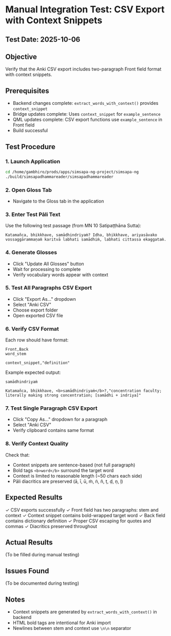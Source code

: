 # Manual Integration Test: CSV Export with Context Snippets

## Test Date: 2025-10-06

## Objective
Verify that the Anki CSV export includes two-paragraph Front field format with context snippets.

## Prerequisites
- Backend changes complete: `extract_words_with_context()` provides `context_snippet`
- Bridge updates complete: Uses `context_snippet` for `example_sentence`
- QML updates complete: CSV export functions use `example_sentence` in Front field
- Build successful

## Test Procedure

### 1. Launch Application
```bash
cd /home/gambhiro/prods/apps/simsapa-ng-project/simsapa-ng
./build/simsapadhammareader/simsapadhammareader
```

### 2. Open Gloss Tab
- Navigate to the Gloss tab in the application

### 3. Enter Test Pāli Text
Use the following test passage (from MN 10 Satipaṭṭhāna Sutta):

```
Katamañca, bhikkhave, samādhindriyaṁ? Idha, bhikkhave, ariyasāvako vossaggārammaṇaṁ karitvā labhati samādhiṁ, labhati cittassa ekaggataṁ.
```

### 4. Generate Glosses
- Click "Update All Glosses" button
- Wait for processing to complete
- Verify vocabulary words appear with context

### 5. Test All Paragraphs CSV Export
- Click "Export As..." dropdown
- Select "Anki CSV"
- Choose export folder
- Open exported CSV file

### 6. Verify CSV Format
Each row should have format:
```
Front,Back
word_stem

context_snippet,"definition"
```

Example expected output:
```
samādhindriyaṁ

Katamañca, bhikkhave, <b>samādhindriyaṁ</b>?,"concentration faculty; literally making strong concentration; [samādhi + indriya]"
```

### 7. Test Single Paragraph CSV Export
- Click "Copy As..." dropdown for a paragraph
- Select "Anki CSV"
- Verify clipboard contains same format

### 8. Verify Context Quality
Check that:
- Context snippets are sentence-based (not full paragraph)
- Bold tags `<b>word</b>` surround the target word
- Context is limited to reasonable length (~50 chars each side)
- Pāli diacritics are preserved (ā, ī, ū, ṁ, ṅ, ñ, ṭ, ḍ, ṇ, ḷ)

## Expected Results

✓ CSV exports successfully
✓ Front field has two paragraphs: stem and context
✓ Context snippet contains bold-wrapped target word
✓ Back field contains dictionary definition
✓ Proper CSV escaping for quotes and commas
✓ Diacritics preserved throughout

## Actual Results
(To be filled during manual testing)

## Issues Found
(To be documented during testing)

## Notes
- Context snippets are generated by `extract_words_with_context()` in backend
- HTML bold tags are intentional for Anki import
- Newlines between stem and context use `\n\n` separator
